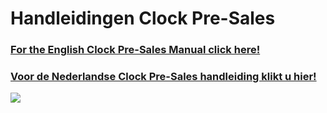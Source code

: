 # Handleidingen Clock Pre-Sales

<h3><a href="https://github.com/florisoft/User.Manuals/blob/main/E-COMMERCE/Clock%20Pre-sales%20(M65)/M65%20-%20Clock%20Pre-sales%20Handleiding%20-%20NL.md">For the English Clock Pre-Sales Manual click here!</a></h3>

<h3><a href="https://github.com/florisoft/User.Manuals/blob/main/E-COMMERCE/Clock%20Pre-sales%20(M65)/M65%20-%20Clock%20Pre-sales%20Handleiding%20-%20NL.md">Voor de Nederlandse Clock Pre-Sales handleiding klikt u hier!</a></h3>

<img src="../../fslogo.png">